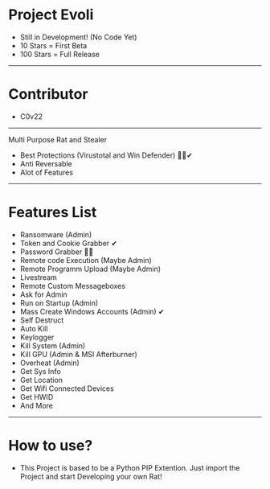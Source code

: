 # Project Evoli
* Still in Development! (No Code Yet)
* 10 Stars = First Beta
* 100 Stars = Full Release
-------------------
# Contributor
* C0v22
--------------------
Multi Purpose Rat and Stealer
- Best Protections (Virustotal and Win Defender) 🤷‍♂️✔
- Anti Reversable
- Alot of Features
---------------------------
# Features List
* Ransomware (Admin)
* Token and Cookie Grabber ✔
* Password Grabber 🤷‍♂️
* Remote code Execution (Maybe Admin)
* Remote Programm Upload (Maybe Admin)
* Livestream
* Remote Custom Messageboxes
* Ask for Admin 
* Run on Startup (Admin)
* Mass Create Windows Accounts (Admin) ✔
* Self Destruct 
* Auto Kill
* Keylogger
* Kill System (Admin)
* Kill GPU (Admin & MSI Afterburner)
* Overheat (Admin)
* Get Sys Info
* Get Location
* Get Wifi Connected Devices
* Get HWID 
* And More
-------------------------
# How to use?
* This Project is based to be a Python PIP Extention. Just import the Project and start Developing your own Rat!
